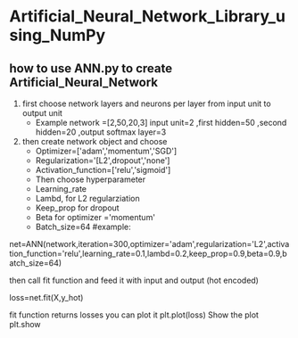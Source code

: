 # Artificial_Neural_Network_Library_using_NumPy
## how to use ANN.py to create Artificial_Neural_Network 

1. first choose network layers and neurons per layer from input unit to output unit 
   * Example network =[2,50,20,3] input unit=2 ,first hidden=50 ,second hidden=20 ,output softmax layer=3
2. then create network object and choose 
   *  Optimizer=['adam','momentum','SGD']
   *  Regularization='[L2',dropout','none']
   *  Activation_function=['relu','sigmoid']
   *  Then choose hyperparameter
   *  Learning_rate
   *  Lambd, for L2 regularziation 
   *  Keep_prop for dropout
   *  Beta for optimizer ='momentum' 
   *  Batch_size=64
#example:

net=ANN(network,iteration=300,optimizer='adam',regularization='L2',activation_function='relu',learning_rate=0.1,lambd=0.2,keep_prop=0.9,beta=0.9,batch_size=64)    

then call fit function and feed it with input and output (hot encoded)

loss=net.fit(X,y_hot)

fit function returns losses you can plot it
plt.plot(loss)
Show the plot
plt.show

